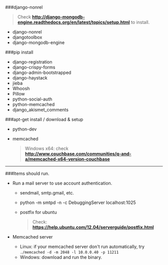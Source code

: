 ###django-nonrel
  > Check **http://django-mongodb-engine.readthedocs.org/en/latest/topics/setup.html** to install.

* django-nonrel
* djangotoolbox
* django-mongodb-engine

###pip install
* django-registration
* django-crispy-forms
* django-admin-bootstrapped
* django-haystack
* jieba
* Whoosh
* Pillow
* python-social-auth
* python-memcached
* django_akismet_comments

###apt-get install / download & setup
* python-dev
* memcached

  > Windows x64: check **http://www.couchbase.com/communities/q-and-a/memcached-x64-version-couchbase**

-----
###Items should run.
* Run a mail server to use account authentication.
  * sendmail, smtp.gmail, etc. 
  * python -m smtpd -n -c DebuggingServer localhost:1025
  * postfix for ubuntu

    > Check: **https://help.ubuntu.com/12.04/serverguide/postfix.html**

* Memcached server
  * Linux: if your memcached server don't run automatically, try `./memcached -d -m 2048 -l 10.0.0.40 -p 11211`
  * Windows: download and run the binary.
